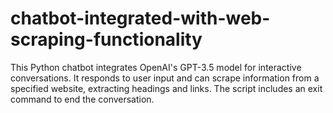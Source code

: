 # chatbot-integrated-with-web-scraping-functionality
This Python chatbot integrates OpenAI's GPT-3.5 model for interactive conversations. It responds to user input and can scrape information from a specified website, extracting headings and links. The script includes an exit command to end the conversation.
